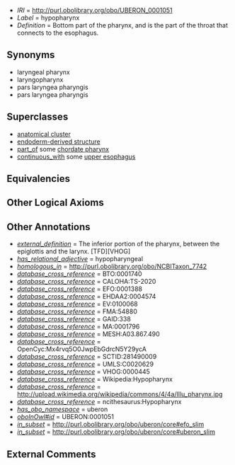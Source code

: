  * *IRI* = http://purl.obolibrary.org/obo/UBERON_0001051
 * *Label* = hypopharynx
 * *Definition* = Bottom part of the pharynx, and is the part of the throat that connects to the esophagus.

## Synonyms

 * laryngeal pharynx
 * laryngopharynx
 * pars laryngea pharyngis
 * pars laryngea pharyngis

## Superclasses

 * [anatomical cluster](../../UBERON/77/UBERON_0000477.md)
 * [endoderm-derived structure](../../UBERON/19/UBERON_0004119.md)
 * [part_of](../../BFO/50/BFO_0000050.md) some [chordate pharynx](../../UBERON/42/UBERON_0001042.md)
 * [continuous_with](../../FMA/72/FMA_85972.md) some [upper esophagus](../../UBERON/72/UBERON_0013472.md)

## Equivalencies


## Other Logical Axioms


## Other Annotations

 * *[external_definition](../../UBPROP/01/UBPROP_0000001.md)* = The inferior portion of the pharynx, between the epiglottis and the larynx. [TFD][VHOG]
 * *[has_relational_adjective](../../UBPROP/07/UBPROP_0000007.md)* = hypopharyngeal
 * *[homologous_in](../../core#homologous/in/core#homologous_in.md)* = http://purl.obolibrary.org/obo/NCBITaxon_7742
 * *[database_cross_reference](../../ef/oboInOwl#hasDbXref.md)* = BTO:0001740
 * *[database_cross_reference](../../ef/oboInOwl#hasDbXref.md)* = CALOHA:TS-2020
 * *[database_cross_reference](../../ef/oboInOwl#hasDbXref.md)* = EFO:0001388
 * *[database_cross_reference](../../ef/oboInOwl#hasDbXref.md)* = EHDAA2:0004574
 * *[database_cross_reference](../../ef/oboInOwl#hasDbXref.md)* = EV:0100068
 * *[database_cross_reference](../../ef/oboInOwl#hasDbXref.md)* = FMA:54880
 * *[database_cross_reference](../../ef/oboInOwl#hasDbXref.md)* = GAID:338
 * *[database_cross_reference](../../ef/oboInOwl#hasDbXref.md)* = MA:0001796
 * *[database_cross_reference](../../ef/oboInOwl#hasDbXref.md)* = MESH:A03.867.490
 * *[database_cross_reference](../../ef/oboInOwl#hasDbXref.md)* = OpenCyc:Mx4rvq5O0JwpEbGdrcN5Y29ycA
 * *[database_cross_reference](../../ef/oboInOwl#hasDbXref.md)* = SCTID:281490009
 * *[database_cross_reference](../../ef/oboInOwl#hasDbXref.md)* = UMLS:C0020629
 * *[database_cross_reference](../../ef/oboInOwl#hasDbXref.md)* = VHOG:0000445
 * *[database_cross_reference](../../ef/oboInOwl#hasDbXref.md)* = Wikipedia:Hypopharynx
 * *[database_cross_reference](../../ef/oboInOwl#hasDbXref.md)* = http://upload.wikimedia.org/wikipedia/commons/4/4a/Illu_pharynx.jpg
 * *[database_cross_reference](../../ef/oboInOwl#hasDbXref.md)* = ncithesaurus:Hypopharynx
 * *[has_obo_namespace](../../ce/oboInOwl#hasOBONamespace.md)* = uberon
 * *[oboInOwl#id](../../id/oboInOwl#id.md)* = UBERON:0001051
 * *[in_subset](../../et/oboInOwl#inSubset.md)* = http://purl.obolibrary.org/obo/uberon/core#efo_slim
 * *[in_subset](../../et/oboInOwl#inSubset.md)* = http://purl.obolibrary.org/obo/uberon/core#uberon_slim

## External Comments

